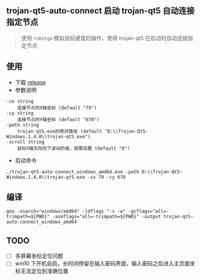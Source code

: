 ## trojan-qt5-auto-connect 启动 trojan-qt5 自动连接指定节点
> 使用 `robotgo` 模拟鼠标键盘的操作，使得 trojan-qt5 在启动时自动连接指定节点

## 使用
- 下载 [release](https://github.com/hezhizheng/trojan-qt5-auto-connect/releases)
- 参数说明
```
-cx string
    连接节点的X轴坐标 (default "79")
-cy string
    连接节点的Y轴坐标 (default "670")
-path string
    trojan-qt5.exe的绝对路径 (default "D:\\Trojan-Qt5-Windows.1.4.0\\trojan-qt5.exe")
-scroll string
    鼠标X轴方向向下滚动的值，按需设置 (default "0")
```
- 启动命令
```
./trojan-qt5-auto-connect_windows_amd64.exe -path D:\\Trojan-Qt5-Windows.1.4.0\\trojan-qt5.exe -cx 79 -cy 670
```

## 编译
```
gox -osarch="windows/amd64" -ldflags "-s -w" -gcflags="all=-trimpath=${PWD}" -asmflags="all=-trimpath=${PWD}" -output trojan-qt5-auto-connect_windows_amd64
```
## TODO
- [ ] 多屏幕坐标定位问题
- [ ] win10 下开机自启，长时间停留在输入密码界面，输入密码之后进入主页面坐标无法定位到准确位置